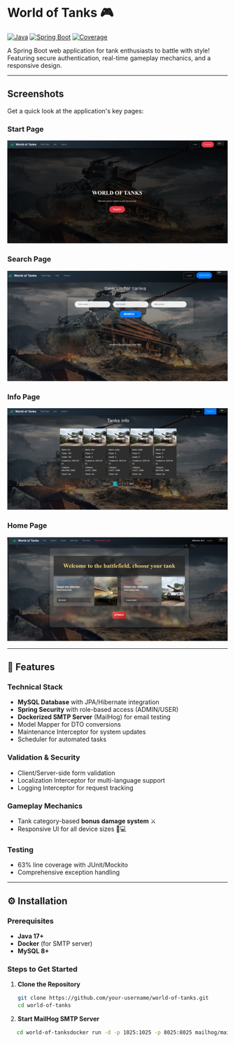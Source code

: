 # World of Tanks 🎮

[![Java](https://img.shields.io/badge/Java-17%2B-blue)](https://java.com)
[![Spring Boot](https://img.shields.io/badge/Spring%20Boot-3.1%2B-brightgreen)](https://spring.io)
[![Coverage](https://img.shields.io/badge/Line%20Coverage-63%25-yellowgreen)](https://testing.com)

A Spring Boot web application for tank enthusiasts to battle with style! Featuring secure authentication, real-time gameplay mechanics, and a responsive design.

---

## Screenshots

Get a quick look at the application's key pages:

### Start Page
![Start Page Screenshot](src/main/resources/static/images/index.png)

### Search Page
![Search Page Screenshot](src/main/resources/static/images/search.png)

### Info Page
![Info Page Screenshot](src/main/resources/static/images/info.png)

### Home Page
![Home Page Screenshot](src/main/resources/static/images/home.png)

---

## 🚀 Features

### Technical Stack
- **MySQL Database** with JPA/Hibernate integration
- **Spring Security** with role-based access (ADMIN/USER)
- **Dockerized SMTP Server** (MailHog) for email testing
- Model Mapper for DTO conversions
- Maintenance Interceptor for system updates
- Scheduler for automated tasks

### Validation & Security
- Client/Server-side form validation
- Localization Interceptor for multi-language support
- Logging Interceptor for request tracking

### Gameplay Mechanics
- Tank category-based **bonus damage system** ⚔️
- Responsive UI for all device sizes 📱💻

### Testing
- 63% line coverage with JUnit/Mockito
- Comprehensive exception handling

---

## ⚙️ Installation

### Prerequisites
- **Java 17+**
- **Docker** (for SMTP server)
- **MySQL 8+**

### Steps to Get Started

1. **Clone the Repository**
   ```bash
   git clone https://github.com/your-username/world-of-tanks.git
   cd world-of-tanks

2. **Start MailHog SMTP Server**

```bash
   cd world-of-tanksdocker run -d -p 1025:1025 -p 8025:8025 mailhog/mailhog
